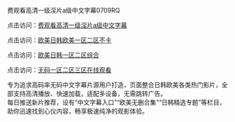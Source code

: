 费观看高清一级淫片a级中文字幕0709RQ

点击访问：<a href="https://heiliaowt0d7p.pages.dev/">费观看高清一级淫片a级中文字幕</a>

点击访问：<a href="https://heiliaoga6s9v.pages.dev/">欧美日韩欧美一区二区不卡</a>

点击访问：<a href="https://heiliaoow5kzm.pages.dev/">欧美日韩一区二区综合</a>

点击访问：<a href="https://heiliao2dmwwy.pages.dev/">无码一区二区三区在线观看</a>

专为追求高码率无码中文字幕片源用户打造，页面整合日韩欧美各类热门影片，全部支持高清播放、快速加载，适配多设备，无需跳转广告。  
每日推送新片推荐，设有“中文字幕入口”“欧美无删合集”“日韩精选专题”等栏目，助你迅速找到心仪内容，畅享极速纯净的观影体验。

<span style="display:none;">[Canonical link](https://github.com/W20250709/So8 ）</span>
